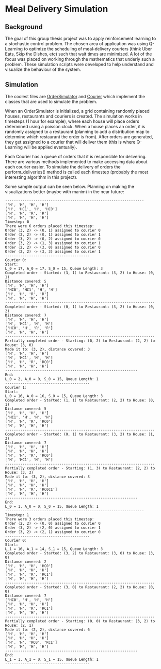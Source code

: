# Meal Delivery Simulation
## Background
The goal of this group thesis project was to apply reinforcement learning to a stochastic control problem. The chosen area of application was using Q-Learning to optimize the scheduling of meal-delivery couriers (think Uber Eats, Skip the Dishes, etc) such that wait times are minimized. A lot of the focus was placed on working through the mathematics that underly such a problem. These simulation scripts were developed to help understand and visualize the behaviour of the system. 

## Simulation

The coolest files are [OrderSimulator](https://github.com/trombonee/delivery-simulation/blob/master/Simulation/OrderSimulator.py) and [Courier](https://github.com/trombonee/delivery-simulation/blob/master/Simulation/Courier.py) which implement the classes that are used to simulate the problem. 

When an OrderSimulator is initialized, a grid containing randomly placed houses, restaurants and couriers is created. The simulation works in timesteps (1 hour for example), where each house will place orders determined using a poisson clock. When a house places an order, it is randomly assigned to a restaurant (planning to add a distribution map to determine which restaurant the order is from). After orders are generated, they get assigned to a courier that will deliver them (this is where Q-Learning will be applied eventually).

Each Courier has a queue of orders that it is responsible for delivering. There are various methods implemented to make accessing data about each courier easier. To simulate the delivery of orders the perform_deliveries() method is called each timestep (probably the most interesting algorithm in this project).

Some sample output can be seen below. Planning on making the visualizations better (maybe with manim) in the near future:

```
----------------------------------------------------------------
['H', 'H', 'H', 'H']
['H', 'HC1', 'H', 'HC0']
['H', 'H', 'R', 'R']
['H', 'H', 'H', 'H']
Timestep: 0
There were 6 orders placed this timestep:
Order (3, 2) -> (0, 1) assigned to courier 0
Order (2, 2) -> (0, 1) assigned to courier 1
Order (3, 2) -> (0, 2) assigned to courier 0
Order (3, 2) -> (1, 3) assigned to courier 1
Order (2, 2) -> (3, 0) assigned to courier 0
Order (2, 2) -> (3, 3) assigned to courier 1
---------------------------------------
Courier 0:
Start:
L_0 = 17, A_0 = 17, S_0 = 15, Queue Length: 3
Completed order - Started: (3, 1) to Restaurant: (3, 2) to House: (0, 1)
Distance covered: 5
['H', 'H', 'H', 'H']
['HC0', 'HC1', 'H', 'H']
['H', 'H', 'R', 'R']
['H', 'H', 'H', 'H']
---------------------------------------------------------------------
Completed order - Started: (0, 1) to Restaurant: (3, 2) to House: (0, 2)
Distance covered: 7
['H', 'H', 'H', 'H']
['H', 'HC1', 'H', 'H']
['HC0', 'H', 'R', 'R']
['H', 'H', 'H', 'H']
---------------------------------------------------------------------
Partially completed order - Starting: (0, 2) to Restaurant: (2, 2) to House: (3, 0)
Made it to: (3, 2), distance covered: 3
['H', 'H', 'H', 'H']
['H', 'HC1', 'H', 'H']
['H', 'H', 'R', 'RC0']
['H', 'H', 'H', 'H']
-------------------------------------------------------------
End:
L_0 = 2, A_0 = 0, S_0 = 15, Queue Length: 1
---------------------------------------
Courier 1:
Start:
L_0 = 16, A_0 = 16, S_0 = 15, Queue Length: 3
Completed order - Started: (1, 1) to Restaurant: (2, 2) to House: (0, 1)
Distance covered: 5
['H', 'H', 'H', 'H']
['HC1', 'H', 'H', 'H']
['H', 'H', 'R', 'RC0']
['H', 'H', 'H', 'H']
---------------------------------------------------------------------
Completed order - Started: (0, 1) to Restaurant: (3, 2) to House: (1, 3)
Distance covered: 7
['H', 'H', 'H', 'H']
['H', 'H', 'H', 'H']
['H', 'H', 'R', 'RC0']
['H', 'HC1', 'H', 'H']
---------------------------------------------------------------------
Partially completed order - Starting: (1, 3) to Restaurant: (2, 2) to House: (3, 3)
Made it to: (3, 2), distance covered: 3
['H', 'H', 'H', 'H']
['H', 'H', 'H', 'H']
['H', 'H', 'R', 'RC0C1']
['H', 'H', 'H', 'H']
-------------------------------------------------------------
End:
L_0 = 1, A_0 = 0, S_0 = 15, Queue Length: 1
----------------------------------------------------------------
Timestep: 1
There were 3 orders placed this timestep:
Order (2, 2) -> (0, 0) assigned to courier 0
Order (3, 2) -> (2, 0) assigned to courier 1
Order (3, 2) -> (2, 1) assigned to courier 0
---------------------------------------
Courier 0:
Start:
L_1 = 16, A_1 = 14, S_1 = 15, Queue Length: 3
Completed order - Started: (3, 2) to Restaurant: (3, 0) to House: (3, 0)
Distance covered: 2
['H', 'H', 'H', 'HC0']
['H', 'H', 'H', 'H']
['H', 'H', 'R', 'RC1']
['H', 'H', 'H', 'H']
---------------------------------------------------------------------
Completed order - Started: (3, 0) to Restaurant: (2, 2) to House: (0, 0)
Distance covered: 7
['HC0', 'H', 'H', 'H']
['H', 'H', 'H', 'H']
['H', 'H', 'R', 'RC1']
['H', 'H', 'H', 'H']
---------------------------------------------------------------------
Partially completed order - Starting: (0, 0) to Restaurant: (3, 2) to House: (2, 1)
Made it to: (2, 2), distance covered: 6
['H', 'H', 'H', 'H']
['H', 'H', 'H', 'H']
['H', 'H', 'RC0', 'RC1']
['H', 'H', 'H', 'H']
-------------------------------------------------------------
End:
L_1 = 1, A_1 = 0, S_1 = 15, Queue Length: 1
---------------------------------------
```
